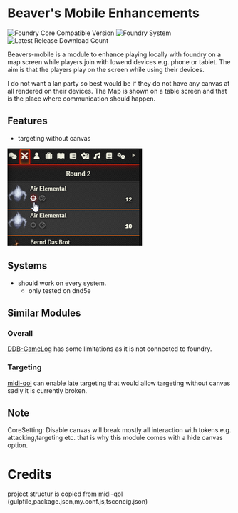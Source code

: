 # Beaver's Mobile Enhancements
![Foundry Core Compatible Version](https://img.shields.io/endpoint?url=https%3A%2F%2Ffoundryshields.com%2Fversion%3Fstyle%3Dflat%26url%3Dhttps%3A%2F%2Fgithub.com%2FAngryBeaver%2Fbeavers-mobile%2Freleases%2Flatest%2Fdownload%2Fmodule.json)
![Foundry System](https://img.shields.io/endpoint?url=https%3A%2F%2Ffoundryshields.com%2Fsystem%3FnameType%3Draw%26showVersion%3D1%26style%3Dflat%26url%3Dhttps%3A%2F%2Fgithub.com%2FAngryBeaver%2Fbeavers-mobile%2Freleases%2Flatest%2Fdownload%2Fmodule.json)
![Latest Release Download Count](https://img.shields.io/github/downloads/AngryBeaver/beavers-mobile/total?color=bright-green)

Beavers-mobile is a module to enhance playing locally with foundry on a map screen while players join with lowend devices e.g. phone or tablet.
The aim is that the players play on the screen while using their devices.

I do not want a lan party so best would be if they do not have any canvas at all rendered on their devices.
The Map is shown on a table screen and that is the place where communication should happen.

## Features
- targeting without canvas

![img.png](pictures/img.png)

## Systems
- should work on every system.
  - only tested on dnd5e

## Similar Modules
### Overall
[DDB-GameLog](https://github.com/IamWarHead/ddb-game-log) has some limitations as it is not connected to foundry.
### Targeting
[midi-qol](https://gitlab.com/tposney/midi-qol) can enable late targeting that would allow targeting without canvas sadly it is currently broken.

## Note
CoreSetting: Disable canvas will break mostly all interaction with tokens e.g. attacking,targeting etc. 
that is why this module comes with a hide canvas option.


# Credits
project structur is copied from midi-qol (gulpfile,package.json,my.conf.js,tsconcig.json)